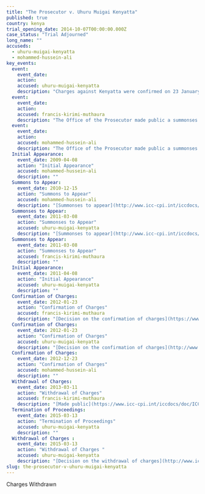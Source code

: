 ```yaml
---
title: "The Prosecutor v. Uhuru Muigai Kenyatta"
published: true
country: kenya
trial_opening_date: 2014-10-07T00:00:00.000Z
case_status: "Trial Adjourned"
long_name: ""
accuseds:
  - uhuru-muigai-kenyatta
  - mohammed-hussein-ali
key_events:
  event:
    event_date:
    action:
    accused: uhuru-muigai-kenyatta
    description: "Charges against Kenyatta were confirmed on 23 January 2012. The notice to withdraw charges was made public on 5 December 2014. Charges against him were withdrawn on 13 March 2015. The Trial Chamber terminated the proceedings on 13 March 2015."
  event:
    event_date:
    action:
    accused: francis-kirimi-muthaura
    description: "The Office of the Prosecutor made public a summonses to appear for Muthaura on December 15, 2010. Charges were confirmed by Pre-Trial Chamber II on January 23, 2012. However, the Office of the Prosecutor [withdrew](https://www.icc-cpi.int/en_menus/icc/press%20and%20media/press%20releases/Pages/OTP-statement-11-03-2013.aspx) charges against Muthaura on March 11, 2013."
  event:
    event_date:
    action:
    accused: mohammed-hussein-ali
    description: "The Office of the Prosecutor made public a summonses to appear for on Ali 15 December 2010. Pre-Trial Chamber II declined to confirm the charges on January 23, 2012."
  Initial Appearance:
    event_date: 2009-04-08
    action: "Initial Appearance"
    accused: mohammed-hussein-ali
    description: ""
  Summons to Appear:
    event_date: 2010-12-15
    action: "Summons to Appear"
    accused: mohammed-hussein-ali
    description: "[Summonses to appear](http://www.icc-cpi.int/iccdocs/doc/doc1037052.pdf)"
  Summonses to Appear:
    event_date: 2011-03-08
    action: "Summonses to Appear"
    accused: uhuru-muigai-kenyatta
    description: "[Summonses to appear](http://www.icc-cpi.int/iccdocs/doc/doc1037052.pdf)"
  Summonses to Appear:
    event_date: 2011-03-08
    action: "Summonses to Appear"
    accused: francis-kirimi-muthaura
    description: ""
  Initial Appearance:
    event_date: 2011-04-08
    action: "Initial Appearance"
    accused: uhuru-muigai-kenyatta
    description: ""
  Confirmation of Charges:
    event_date: 2012-01-23
    action: "Confirmation of Charges"
    accused: francis-kirimi-muthaura
    description: "[Decision on the confirmation of charges](https://www.icc-cpi.int/iccdocs/doc/doc1314543.pdf)"
  Confirmation of Charges:
    event_date: 2012-01-23
    action: "Confirmation of Charges"
    accused: uhuru-muigai-kenyatta
    description: "[Decision on the confirmation of charges](http://www.icc-cpi.int/iccdocs/doc/doc1314543.pdf)"
  Confirmation of Charges:
    event_date: 2012-12-23
    action: "Confirmation of Charges"
    accused: mohammed-hussein-ali
    description: ""
  Withdrawal of Charges:
    event_date: 2013-03-11
    action: "Withdrawal of Charges"
    accused: francis-kirimi-muthaura
    description: "[Made public](https://www.icc-cpi.int/iccdocs/doc/ICC-01-09-02-11-687.pdf)"
  Termination of Proceedings:
    event_date: 2015-03-13
    action: "Termination of Proceedings"
    accused: uhuru-muigai-kenyatta
    description: ""
  Withdrawal of Charges :
    event_date: 2015-03-13
    action: "Withdrawal of Charges "
    accused: uhuru-muigai-kenyatta
    description: "[Decision on the withdrawal of charges](http://www.icc-cpi.int/iccdocs/doc/doc1936247.pdf)"
slug: the-prosecutor-v-uhuru-muigai-kenyatta
---
```


Charges Withdrawn

